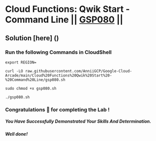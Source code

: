 # Cloud Functions: Qwik Start - Command Line || [GSP080](https://www.cloudskillsboost.google/focuses/916?parent=catalog) ||

## Solution [here] ()

### Run the following Commands in CloudShell

```
export REGION=
```
```
curl -LO raw.githubusercontent.com/AnniiGCP/Google-Cloud-Arcade/main/Cloud%20Functions%20Qwik%20Start%20-%20Command%20Line/gsp080.sh

sudo chmod +x gsp080.sh

./gsp080.sh
```

### Congratulations 🎉 for completing the Lab !

##### *You Have Successfully Demonstrated Your Skills And Determination.*

#### *Well done!*

 

 
